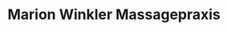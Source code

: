 ---
title: "Marion Winkler Massagepraxis"
url: /mannheim/marion-winkler-massagepraxis/
shop: Massage
---